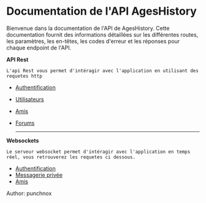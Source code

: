 # Documentation de l'API AgesHistory

Bienvenue dans la documentation de l'API de AgesHistory. Cette documentation fournit des informations détaillées sur les différentes routes, les paramètres, les en-têtes, les codes d'erreur et les réponses pour chaque endpoint de l'API.

**API Rest**

`L'api Rest vous permet d'intéragir avec l'application en utilisant des requetes http`
- [Authentification](./api/Auth.md)
- [Utilisateurs](./api/Users.md)
- [Amis](./api/Relationship.md)
- [Forums](./api/forums.md)
  
  ---

**Websockets**

`Le serveur websocket permet d'intéragir avec l'application en temps réel, vous retrouverez les requetes ci dessous.`
- [Authentification](./websockets/auth.md)
- [Messagerie privée](./websockets/messages.md)
- [Amis](./websockets/relationship.md)

Author: punchnox
